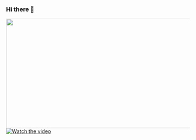 ### Hi there 👋


[<img src="https://img.youtube.com/vi/<TLTP0T7CQCU>/hqdefault.jpg" width="600" height="300"/>](https://www.youtube.com/embed/TLTP0T7CQCU)
[![Watch the video](https://img.youtube.com/vi/mFQ3ONXcxBs/hqdefault.jpg)](https://www.youtube.com/embed/mFQ3ONXcxBs)

<!--
**Arnab-Chowdhury/Arnab-Chowdhury** is a ✨ _special_ ✨ repository because its `README.md` (this file) appears on your GitHub profile.

Here are some ideas to get you started:

- 🔭 I’m currently working on ...
- 🌱 I’m currently learning ...
- 👯 I’m looking to collaborate on ...
- 🤔 I’m looking for help with ...
- 💬 Ask me about ...
- 📫 How to reach me: ...
- 😄 Pronouns: ...
- ⚡ Fun fact: ...
-->
